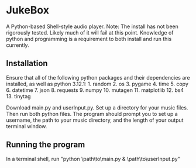 # JukeBox
 A Python-based Shell-style audio player.
 Note: The install has not been rigorously tested. Likely much of it will fail at this point. Knowledge of python and programming is a requirement to both install and run this currently.
 
 ## Installation
Ensure that all of the following python packages and their dependencies are installed, as well as python 3.12.1:
	1. random
	2. os
	3. pygame
	4. time
	5. copy
	6. datetime
	7. json
	8. requests
	9. numpy
	10. mutagen
	11. matplotlib
	12. bs4
	13. tinytag
	
Download main.py and userInput.py. Set up a directory for your music files. Then run both python files. The program should prompt you to set up a username,  the path to your music directory, and the length of your output terminal window.
	
## Running the program
In a terminal shell, run "python \path\to\main.py & \path\to\userInput.py"